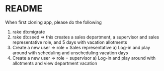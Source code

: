 # README

When first cloning app, please do the following

1) rake db:migrate
2) rake db:seed => this creates a sales department, a supervisor and sales representative role, and 5 days with vacation allotments
3) Create a new user => role = Sales representative
  a) Log-in and play around with scheduling and unscheduling vacation days
4) Create a new user => role = supervisor
  a) Log-in and play around with allotments and view department vacation
